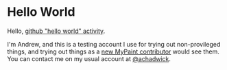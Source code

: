 # Hello World

Hello, [github "hello world" activity][act].

I'm Andrew, and this is a testing account I use for trying out non-provileged things, and trying out things as a [new MyPaint contributor][mypaint-contrib] would see them.
You can contact me on my usual account at [@achadwick][me].

[act]: https://guides.github.com/activities/hello-world/
[me]: https://github.com/achadwick/
[mypaint-contrib]: https://github.com/mypaint/mypaint/wiki/Contributing
